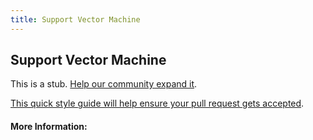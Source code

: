 ```yaml
---
title: Support Vector Machine
---
```


## Support Vector Machine

This is a stub. [Help our community expand it](https://github.com/freeCodeCamp/guide-articles/tree/master/articles/Machine-Learning/Support-Vector-Machine/index.md).

[This quick style guide will help ensure your pull request gets accepted](https://github.com/freeCodeCamp/guide-articles/blob/master/README.md).

<!-- The article goes here, in GitHub-flavored Markdown. Feel free to add YouTube videos, images, and CodePen/JSBin embeds  -->

#### More Information:
<!-- Please add any articles you think might be helpful to read before writing the article -->


